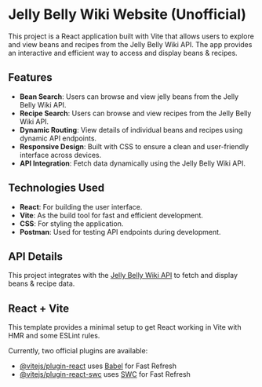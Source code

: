 # Jelly Belly Wiki Website (Unofficial)

This project is a React application built with Vite that allows users to explore and view beans and recipes from the Jelly Belly Wiki API. The app provides an interactive and efficient way to access and display beans & recipes.

## Features

- **Bean Search**: Users can browse and view jelly beans from the Jelly Belly Wiki API.
- **Recipe Search**: Users can browse and view recipes from the Jelly Belly Wiki API.
- **Dynamic Routing**: View details of individual beans and recipes using dynamic API endpoints.
- **Responsive Design**: Built with CSS to ensure a clean and user-friendly interface across devices.
- **API Integration**: Fetch data dynamically using the Jelly Belly Wiki API.

## Technologies Used

- **React**: For building the user interface.
- **Vite**: As the build tool for fast and efficient development.
- **CSS**: For styling the application.
- **Postman**: Used for testing API endpoints during development.

## API Details

This project integrates with the [Jelly Belly Wiki API](https://jelly-belly-wiki.netlify.app/) to fetch and display beans & recipe data.

## React + Vite

This template provides a minimal setup to get React working in Vite with HMR and some ESLint rules.

Currently, two official plugins are available:

- [@vitejs/plugin-react](https://github.com/vitejs/vite-plugin-react/blob/main/packages/plugin-react/README.md) uses [Babel](https://babeljs.io/) for Fast Refresh
- [@vitejs/plugin-react-swc](https://github.com/vitejs/vite-plugin-react-swc) uses [SWC](https://swc.rs/) for Fast Refresh
